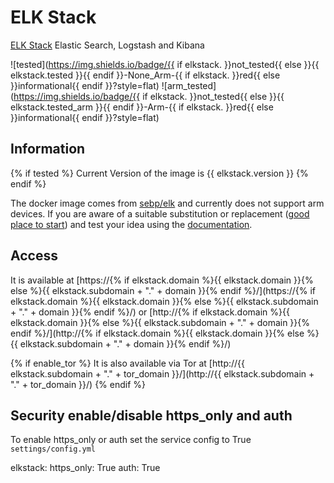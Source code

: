 # ELK Stack

[ELK Stack](https://github.com/deviantony/docker-elk) Elastic Search, Logstash and Kibana

![tested](https://img.shields.io/badge/{{ if elkstack. }}not_tested{{ else }}{{ elkstack.tested }}{{ endif }}-None_Arm-{{ if elkstack. }}red{{ else }}informational{{ endif }}?style=flat)
![arm_tested](https://img.shields.io/badge/{{ if elkstack. }}not_tested{{ else }}{{ elkstack.tested_arm }}{{ endif }}-Arm-{{ if elkstack. }}red{{ else }}informational{{ endif }}?style=flat)

## Information

{% if tested %}
Current Version of the image is {{ elkstack.version }}
{% endif %}

The docker image comes from [sebp/elk](https://hub.docker.com/r/sebp/elk)
and currently does not support arm devices.
If you are aware of a suitable substitution or replacement ([good place to start](https://hub.docker.com/search?q=elk&type=image&architecture=arm%2Carm64)) and test your idea using the [documentation](../dev/Adding-Services.md).

## Access

It is available at [https://{% if elkstack.domain %}{{ elkstack.domain }}{% else %}{{ elkstack.subdomain + "." + domain }}{% endif %}/](https://{% if elkstack.domain %}{{ elkstack.domain }}{% else %}{{ elkstack.subdomain + "." + domain }}{% endif %}/) or [http://{% if elkstack.domain %}{{ elkstack.domain }}{% else %}{{ elkstack.subdomain + "." + domain }}{% endif %}/](http://{% if elkstack.domain %}{{ elkstack.domain }}{% else %}{{ elkstack.subdomain + "." + domain }}{% endif %}/)

{% if enable_tor %}
It is also available via Tor at [http://{{ elkstack.subdomain + "." + tor_domain }}/](http://{{ elkstack.subdomain + "." + tor_domain }}/)
{% endif %}

## Security enable/disable https_only and auth

To enable https_only or auth set the service config to True
`settings/config.yml`

elkstack:
  https_only: True
  auth: True
